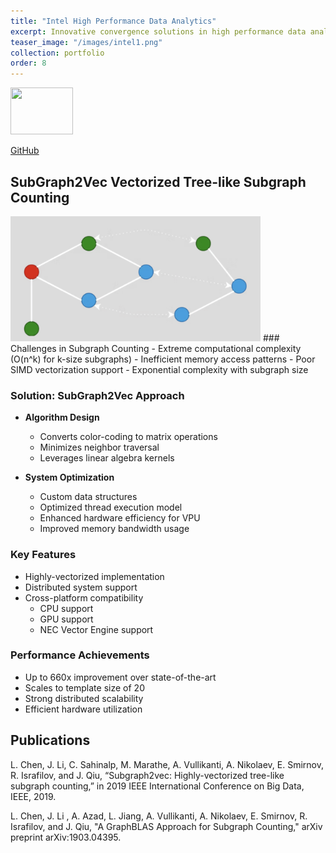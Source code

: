 ```yaml
---
title: "Intel High Performance Data Analytics"
excerpt: Innovative convergence solutions in high performance data analytics and simulation software development using Intel architecture.
teaser_image: "/images/intel1.png"
collection: portfolio
order: 8
---
```



<img src='/images/code.png' width='100' height='75'>

[GitHub](https://github.com/DSC-SPIDAL/harp/tree/subgraph2vec)

## SubGraph2Vec Vectorized Tree-like Subgraph Counting
<img src='/images/netg.png' width='400' height='200'>
### Challenges in Subgraph Counting
- Extreme computational complexity (O(n^k) for k-size subgraphs)
- Inefficient memory access patterns
- Poor SIMD vectorization support
- Exponential complexity with subgraph size

### Solution: SubGraph2Vec Approach
- **Algorithm Design**
  - Converts color-coding to matrix operations
  - Minimizes neighbor traversal
  - Leverages linear algebra kernels

- **System Optimization**
  - Custom data structures
  - Optimized thread execution model
  - Enhanced hardware efficiency for VPU
  - Improved memory bandwidth usage

### Key Features
- Highly-vectorized implementation
- Distributed system support
- Cross-platform compatibility
  - CPU support
  - GPU support
  - NEC Vector Engine support

### Performance Achievements
- Up to 660x improvement over state-of-the-art
- Scales to template size of 20
- Strong distributed scalability
- Efficient hardware utilization

## Publications

L.  Chen,  J.  Li,  C.  Sahinalp,  M.  Marathe,  A.  Vullikanti,  A.  Nikolaev, E.  Smirnov,  R.  Israfilov,  and  J.  Qiu,  “Subgraph2vec:   Highly-vectorized tree-like  subgraph  counting,”  in 2019 IEEE International Conference on Big Data, IEEE, 2019.

 

L. Chen, J.  Li , A. Azad, L. Jiang, A.  Vullikanti,  A.  Nikolaev, E.  Smirnov,  R.  Israfilov,  and  J.  Qiu,  "A GraphBLAS Approach for Subgraph Counting," arXiv preprint arXiv:1903.04395.


